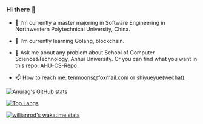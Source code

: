 ### Hi there 👋

- 🔭 I’m currently a master majoring in Software Engineering in Northwestern Polytechnical University, China.

- 🌱 I’m currently learning Golang, blockchain.

- 💬 Ask me about any problem about School of Computer Science&Technology, Anhui University. Or you can find what you want in this repo: [AHU-CS-Repo](https://github.com/TenMoons/AHU-CS-Repository) .

- 📫 How to reach me: tenmoons@foxmail.com or shiyueyue(wechat).

  

[![Anurag's GitHub stats](https://github-readme-stats.vercel.app/api?username=TenMoons&count_private=true&show_icons=true&theme=buefy)](https://github.com/anuraghazra/github-readme-stats)

[![Top Langs](https://github-readme-stats.vercel.app/api/top-langs/?username=TenMoons&layout=compact)](https://github.com/anuraghazra/github-readme-stats)

[![willianrod's wakatime stats](https://github-readme-stats.vercel.app/api/wakatime?username=TenMoons)](https://github.com/anuraghazra/github-readme-stats)
